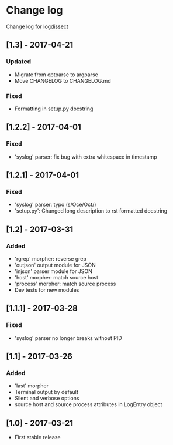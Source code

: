 # Change log
Change log for [logdissect](https://github.com/dogoncouch/logdissect)

## [1.3] - 2017-04-21
### Updated
- Migrate from optparse to argparse
- Move CHANGELOG to CHANGELOG.md
### Fixed
- Formatting in setup.py docstring

## [1.2.2] - 2017-04-01
### Fixed
- 'syslog' parser: fix bug with extra whitespace in timestamp

## [1.2.1] - 2017-04-01
### Fixed
- 'syslog' parser: typo (s/Oce/Oct/)
- 'setup.py': Changed long description to rst formatted docstring

## [1.2] - 2017-03-31
### Added
- 'rgrep' morpher: reverse grep
- 'outjson' output module for JSON
- 'injson' parser module for JSON
- 'host' morpher: match source host
- 'process' morpher: match source process
- Dev tests for new modules

## [1.1.1] - 2017-03-28
### Fixed
- 'syslog' parser no longer breaks without PID

## [1.1] - 2017-03-26
### Added
- 'last' morpher
- Terminal output by default
- Silent and verbose options
- source host and source process attributes in LogEntry object

## [1.0] - 2017-03-21
- First stable release
